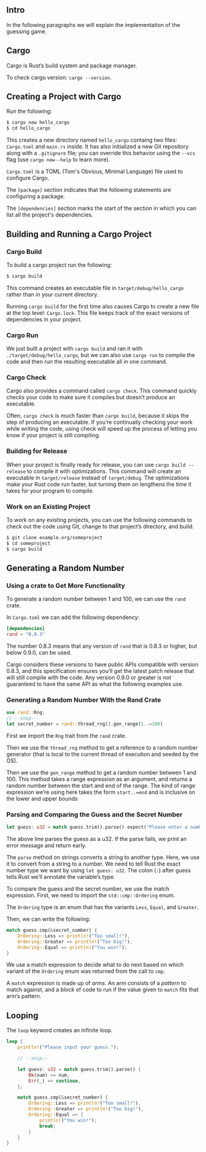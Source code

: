 ## Intro
In the following paragraphs we will explain the implementation of the guessing game.

## Cargo
Cargo is Rust’s build system and package manager.

To check cargo version: `cargo --version`.

## Creating a Project with Cargo
Run the following:
```Bash
$ cargo new hello_cargo
$ cd hello_cargo
```

This creates a new directory named `hello_cargo` containg two files: `Cargo.toml` and `main.rs` inside.
It has also initialized a new Git repository along with a `.gitignore` file; you can override this behavior using the `--vcs` flag (use `cargo new--help` to learn more).

`Cargo.toml` is a TOML (Tom's Obvious, Minimal Language) file used to configure Cargo.

The `[package]` section indicates that the following statements are configuring a package.

The `[dependencies]` section marks the start of the section in which you can list all the project's dependencies.

## Building and Running a Cargo Project
### Cargo Build
To build a cargo project run the following:
```Bash
$ cargo build
```
This command creates an executable file in `target/debug/hello_cargo` rather than in your current directory.

Running `cargo build` for the first time also causes Cargo to create a new file at the top level: `Cargo.lock`. This file keeps track of the exact versions of dependencies in your project.

### Cargo Run
We just built a project with `cargo build` and ran it with `./target/debug/hello_cargo`, but we can also use `cargo run` to compile the code and then run the resulting executable all in one command.

### Cargo Check
Cargo also provides a command called `cargo check`. This command quickly checks your code to make sure it compiles but doesn’t produce an executable.

Often, `cargo check` is much faster than `cargo build`, because it skips the step of producing an executable. If you’re continually checking your work while writing the code, using check will speed up the process of letting you know if your project is still compiling.

### Building for Release
When your project is finally ready for release, you can use `cargo build --release` to compile it with optimizations. This command will create an executable in `target/release` instead of `target/debug`. The optimizations make your Rust code run faster, but turning them on lengthens the time it takes for your program to compile.

### Work on an Existing Project
To work on any existing projects, you can use the following commands to check out the code using Git, change to that project’s directory, and build:

```Bash
$ git clone example.org/someproject
$ cd someproject
$ cargo build
```

## Generating a Random Number
### Using a crate to Get More Functionality
To generate a random number between 1 and 100, we can use the `rand` crate.

In `Cargo.toml` we can add the following dependency:
```toml
[dependencies]
rand = "0.8.3"
```
The number 0.8.3 means that any version of `rand` that is 0.8.3 or higher, but below 0.9.0, can be used.

Cargo considers these versions to have public APIs compatible with version 0.8.3, and this specification ensures you’ll get the latest patch release that will still compile with the code. Any version 0.9.0 or greater is not guaranteed to have the same API as what the following examples use.

### Generating a Random Number With the Rand Crate
```Rust
use rand::Rng;
// --snip--
let secret_number = rand::thread_rng().gen_range(1..=100)
```
First we import the `Rng` trait from the `rand` crate.

Then we use the `thread_rng` method to get a reference to a random number generator (that is local to the current thread of execution and seeded by the OS).

Then we use the `gen_range` method to get a random number between 1 and 100. This method takes a range expression as an argument, and returns a random number between the start and end of the range. The kind of range expression we’re using here takes the form `start..=end` and is inclusive on the lower and upper bounds

### Parsing and Comparing the Guess and the Secret Number
```Rust
let guess: u32 = match guess.trim().parse().expect("Please enter a number!");
```
The above line parses the guess as a u32. If the parse fails, we print an error message and return early.

The `parse` method on strings converts a string to another type. Here, we use it to convert from a string to a number. We need to tell Rust the exact number type we want by using `let guess: u32`. The colon (`:`) after guess tells Rust we’ll annotate the variable’s type.

To compare the guess and the secret number, we use the match expression.
First, we need to import the `std::cmp::Ordering` enum.

The `Ordering` type is an enum that has the variants `Less`, `Equal`, and `Greater`.

Then, we can write the following:
```Rust
match guess.cmp(&secret_number) {
    Ordering::Less => println!("Too small!"),
    Ordering::Greater => println!("Too big!"),
    Ordering::Equal => println!("You win!");
}
```
We use a match expression to decide what to do next based on which variant of the `Ordering` enum was returned from the call to `cmp`.

A `match` expression is made up of *arms*. An arm consists of a *pattern* to match against, and a *block* of code to run if the value given to `match` fits that arm’s pattern.

## Looping
The `loop` keyword creates an infinite loop.
```Rust
loop {
    println!("Please input your guess.");

    // --snip--

    let guess: u32 = match guess.trim().parse() {
        Ok(num) => num,
        Err(_) => continue,
    };

    match guess.cmp(&secret_number) {
        Ordering::Less => println!("Too small!"),
        Ordering::Greater => println!("Too big!"),
        Ordering::Equal => {
            println!("You win!");
            break;
        }
    }
}
```
